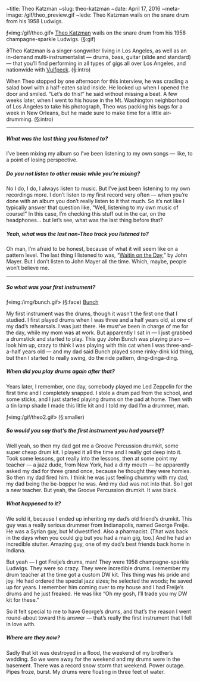 ~title: Theo Katzman
~slug: theo-katzman
~date: April 17, 2016
~meta-image: /gif/theo_preview.gif
~lede: Theo Katzman wails on the snare drum from his 1958 Ludwigs.

ƒ«img:/gif/theo.gif» [Theo Katzman](http://www.theokatzman.com/) wails on the snare drum from his 1958 champagne-sparkle Ludwigs. (§:gif)

∂Theo Katzman is a singer-songwriter living in Los Angeles, as well as an in-demand multi-instrumentalist — drums, bass, guitar (slide and standard) — that you’ll find performing in all types of gigs all over Los Angeles, and nationwide with [Vulfpeck](http://vulfpeck.com/). (§:intro)

When Theo stopped by one afternoon for this interview, he was cradling a salad bowl with a half-eaten salad inside. He looked up when I opened the door and smiled. “Let’s do this!” he said without missing a beat. A few weeks later, when I went to his house in the Mt. Washington neighborhood of Los Angeles to take his photograph, Theo was packing his bags for a week in New Orleans, but he made sure to make time for a little air-drumming. (§:intro) 

___

##### What was the last thing you listened to?

I’ve been mixing my album so I’ve been listening to my own songs — like, to a point of losing perspective.

##### Do you not listen to other music while you’re mixing?

No I do, I do, I always listen to music. But I’ve just been listening to my own recordings more. I don’t listen to my first record very often — when you’re done with an album you don’t really listen to it that much. So it’s not like I typically answer that question like, “Well, listening to my own music of course!” In this case, I’m checking this stuff out in the car, on the headphones… but let’s see, what was the last thing before that?

##### Yeah, what was the last non-Theo track you listened to?

Oh man, I’m afraid to be honest, because of what it will seem like on a pattern level. The last thing I listened to was, “[Waitin on the Day](/sound/waitin-on-the-day.m4a),” by John Mayer. But I don’t listen to John Mayer all the time. Which, maybe, people won’t believe me.

___

##### So what was your first instrument?

ƒ«img:/img/bunch.gif» (§:face) [Bunch](https://en.wikipedia.org/wiki/John%5FBunch)

My first instrument was the drums, though it wasn’t the first one that I studied. I first played drums when I was three and a half years old, at one of my dad’s rehearsals. I was just there. He must’ve been in charge of me for the day, while my mom was at work. But apparently I sat in — I just grabbed a drumstick and started to play. This guy John Bunch was playing piano — look him up, crazy to think I was playing with this cat when I was three-and-a-half years old — and my dad said Bunch played some rinky-dink kid thing, but then I started to really swing, do the ride pattern, ding-dinga-ding.

##### When did you play drums again after that?

Years later, I remember, one day, somebody played me Led Zeppelin for the first time and I completely snapped. I stole a drum pad from the school, and some sticks, and I just started playing drums on the pad at home. Then with a tin lamp shade I made this little kit and I told my dad I’m a drummer, man.

ƒ«img:/gif/theo2.gif» (§:smaller)

##### So would you say that’s the first instrument you had yourself?

Well yeah, so then my dad got me a Groove Percussion drumkit, some super cheap drum kit. I played it all the time and I really got deep into it. Took some lessons, got really into the lessons, then at some point my teacher — a jazz dude, from New York, had a dirty mouth — he apparently asked my dad for three grand once, because he thought they were homies. So then my dad fired him. I think he was just feeling chummy with my dad, my dad being the be-bopper he was. And my dad was not into that. So I got a new teacher. But yeah, the Groove Percussion drumkit. It was black.

##### What happened to it?

We sold it, because I ended up inheriting my dad’s old friend’s drumkit. This guy was a really serious drummer from Indianapolis, named George Freije. He was a Syrian guy, but Midwestified. Also a pharmacist. (That was back in the days when you could gig but you had a main gig, too.) And he had an incredible stutter. Amazing guy, one of my dad’s best friends back home in Indiana.

But yeah — I got Freije’s drums, man! They were 1958 champagne-sparkle Ludwigs. They were so crazy. They were incredible drums. I remember my drum teacher at the time got a custom DW kit. This thing was his pride and joy. He had ordered the special jazz sizes; he selected the woods; he saved up for years. I remember him coming over to my house and I had Freije’s drums and he just freaked. He was like “Oh my gosh, I’ll trade you my DW kit for these.”

So it felt special to me to have George’s drums, and that’s the reason I went round-about toward this answer — that’s really the first instrument that I fell in love with.

##### Where are they now?

Sadly that kit was destroyed in a flood, the weekend of my brother’s wedding. So we were away for the weekend and my drums were in the basement. There was a record snow storm that weekend. Power outage. Pipes froze, burst. My drums were floating in three feet of water.

